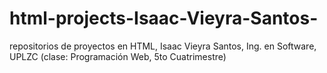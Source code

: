 # html-projects-Isaac-Vieyra-Santos-
repositorios de proyectos en HTML, Isaac Vieyra Santos, Ing. en Software, UPLZC (clase: Programación Web, 5to Cuatrimestre)
